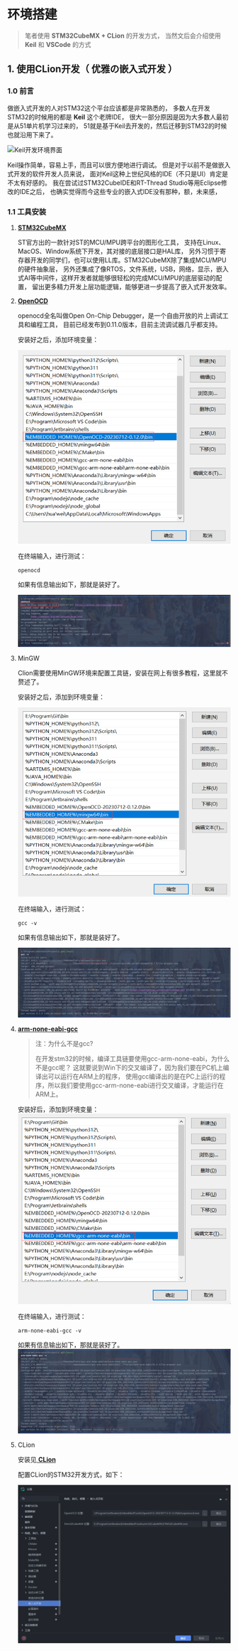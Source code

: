# 环境搭建

> 笔者使用 **STM32CubeMX + CLion** 的开发方式，
> 当然文后会介绍使用 **Keil** 和 **VSCode** 的方式

## 1. 使用CLion开发（ 优雅の嵌入式开发 ）

### 1.0 前言

做嵌入式开发的人对STM32这个平台应该都是非常熟悉的，
多数人在开发STM32的时候用的都是 **Keil** 这个老牌IDE，
很大一部分原因是因为大多数人最初是从51单片机学习过来的，
51就是基于Keil去开发的，然后迁移到STM32的时候也就沿用下来了。

![Keil开发环境界面](/images/Embedded/Keil界面图.png)

Keil操作简单，容易上手，而且可以很方便地进行调试。
但是对于以前不是做嵌入式开发的软件开发人员来说，
面对Keil这种上世纪风格的IDE（不只是UI）肯定是不太有好感的。
我在尝试过STM32CubeIDE和RT-Thread Studio等用Eclipse修改的IDE之后，
也确实觉得而今这些专业的嵌入式IDE没有那种，额，未来感，

### 1.1 工具安装

1. [ **STM32CubeMX** ](https://www.st.com/en/development-tools/stm32cubemx.html)
   
   ST官方出的一款针对ST的MCU/MPU跨平台的图形化工具， 
   支持在Linux、MacOS、Window系统下开发，其对接的底层接口是HAL库，
   另外习惯于寄存器开发的同学们，也可以使用LL库。STM32CubeMX除了集成MCU/MPU的硬件抽象层，
   另外还集成了像RTOS，文件系统，USB，网络，显示，嵌入式AI等中间件，这样开发者就能够很轻松的完成MCU/MPU的底层驱动的配置，
   留出更多精力开发上层功能逻辑，能够更进一步提高了嵌入式开发效率。

2. [ **OpenOCD** ](https://github.com/xpack-dev-tools/openocd-xpack/releases)

   openocd全名叫做Open On-Chip Debugger，是一个自由开放的片上调试工具和编程工具，
   目前已经发布到0.11.0版本，目前主流调试器几乎都支持。
   
   安装好之后，添加环境变量：

   ![OpenOCD环境变量](/images/Embedded/OpenOCD环境变量图.png)

   在终端输入，进行测试：
   ```shell
   openocd
   ```
   如果有信息输出如下，那就是装好了。

   ![OpenOCD检查](/images/Embedded/OpenOCD检查图.png)

3. MinGW

   Clion需要使用MinGW环境来配置工具链，安装在网上有很多教程，这里就不赘述了。
   
   安装好之后，添加到环境变量：

   ![MinGW环境变量](/images/Embedded/MinGW环境变量图.png)

   在终端输入，进行测试：
   ```shell
   gcc -v
   ```
   如果有信息输出如下，那就是装好了。

   ![MinGW检查](/images/Embedded/MinGW检查图.png)

4. [ **arm-none-eabi-gcc** ](https://developer.arm.com/open-source/gnu-toolchain/gnu-rm/downloads)

   > 注：为什么不是gcc? 
   > 
   > 在开发stm32的时候，编译工具链要使用gcc-arm-none-eabi，为什么不是gcc呢？
   > 这就要说到Win下的交叉编译了，因为我们要在PC机上编译出可以运行在ARM上的程序，
   > 使用gcc编译出的是在PC上运行的程序，所以我们要使用gcc-arm-none-eabi进行交叉编译，才能运行在ARM上。

   安装好后，添加到环境变量：
   ![GNU-arm-none-eabi环境变量](/images/Embedded/GNU-arm-none-eabi环境变量图.png)
   
   在终端输入，进行测试：
   ```shell
   arm-none-eabi-gcc -v
   ```
   如果有信息输出如下，那就是装好了。
   ![GNU-arm-none-eabi检查](/images/Embedded/GNU-arm-none-eabi检查图.png)

5. CLion
   
   安装见[ **CLion** ](/杂项/工具和环境/工具/编程工具.md#1-文本编辑器和代码编辑器)

   配置CLion的STM32开发方式，如下：
   
   ![CLion的STM32开发配置](/images/Embedded/CLion的STM32开发配置图.png)

   
   

